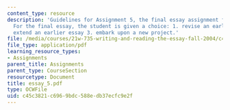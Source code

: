 ```yaml
---
content_type: resource
description: 'Guidelines for Assignment 5, the final essay assignment for the course.
  For the final essay, the student is given a choice: 1. revise an earlier essay 2.
  extend an earlier essay 3. embark upon a new project.'
file: /media/courses/21w-735-writing-and-reading-the-essay-fall-2004/c45c3821c6969bdc588edb37ecfc9e2f_essay_5.pdf
file_type: application/pdf
learning_resource_types:
- Assignments
parent_title: Assignments
parent_type: CourseSection
resourcetype: Document
title: essay_5.pdf
type: OCWFile
uid: c45c3821-c696-9bdc-588e-db37ecfc9e2f
---
```

